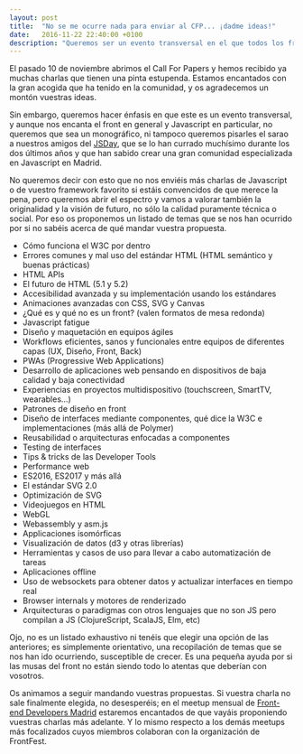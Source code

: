 ```yaml
---
layout: post
title:  "No se me ocurre nada para enviar al CFP... ¡dadme ideas!"
date:   2016-11-22 22:40:00 +0100
description: "Queremos ser un evento transversal en el que todos los frontenders tengan cabida haciéndolo lo más amplio posible. Si quieres mandarnos una charla pero no sabes de qué hablar, aquí te ofrecemos una pequeña recopilación de posibles temas a tratar."
---
```

El pasado 10 de noviembre abrimos el Call For Papers y hemos recibido ya muchas charlas que tienen una pinta estupenda. Estamos encantados con la gran acogida que ha tenido en la comunidad, y os agradecemos un montón vuestras ideas.

Sin embargo, queremos hacer énfasis en que este es un evento transversal, y aunque nos encanta el front en general y Javascript en particular, no queremos que sea un monográfico, ni tampoco queremos pisarles el sarao a nuestros amigos del [JSDay][JSDay], que se lo han currado muchísimo durante los dos últimos años y que han sabido crear una gran comunidad especializada en Javascript en Madrid.

No queremos decir con esto que no nos enviéis más charlas de Javascript o de vuestro framework favorito si estáis convencidos de que merece la pena, pero queremos abrir el espectro y vamos a valorar también la originalidad y la visión de futuro, no sólo la calidad puramente técnica o social. Por eso os proponemos un listado de temas que se nos han ocurrido por si no sabéis acerca de qué mandar vuestra propuesta.

- Cómo funciona el W3C por dentro
- Errores comunes y mal uso del estándar HTML (HTML semántico y buenas prácticas)
- HTML APIs
- El futuro de HTML (5.1 y 5.2)
- Accesibilidad avanzada y su implementación usando los estándares
- Animaciones avanzadas con CSS, SVG y Canvas
- ¿Qué es y qué no es un front? (valen formatos de mesa redonda)
- Javascript fatigue
- Diseño y maquetación en equipos ágiles
- Workflows eficientes, sanos y funcionales entre equipos de diferentes capas (UX, Diseño, Front, Back)
- PWAs (Progressive Web Applications)
- Desarrollo de aplicaciones web pensando en dispositivos de baja calidad y baja conectividad
- Experiencias en proyectos multidispositivo (touchscreen, SmartTV, wearables...)
- Patrones de diseño en front
- Diseño de interfaces mediante componentes, qué dice la W3C e implementaciones (más allá de Polymer)
- Reusabilidad o arquitecturas enfocadas a componentes
- Testing de interfaces
- Tips & tricks de las Developer Tools
- Performance web 
- ES2016, ES2017 y más allá
- El estándar SVG 2.0
- Optimización de SVG
- Videojuegos en HTML
- WebGL
- Webassembly y asm.js
- Applicaciones isomórficas
- Visualización de datos (d3 y otras librerías)
- Herramientas y casos de uso para llevar a cabo automatización de tareas
- Aplicaciones offline
- Uso de websockets para obtener datos y actualizar interfaces en tiempo real
- Browser internals y motores de renderizado
- Arquitecturas o paradigmas con otros lenguajes que no son JS pero compilan a JS (ClojureScript, ScalaJS, Elm, etc)

Ojo, no es un listado exhaustivo ni tenéis que elegir una opción de las anteriores; es simplemente orientativo, una recopilación de temas que se nos han ido ocurriendo, susceptible de crecer. Es una pequeña ayuda por si las musas del front no están siendo todo lo atentas que deberían con vosotros.

Os animamos a seguir mandando vuestras propuestas. Si vuestra charla no sale finalmente elegida, no desesperéis; en el meetup mensual de [Front-end Developers Madrid][Front-end Developers Madrid] estaremos encantados de que vayáis proponiendo vuestras charlas más adelante. Y lo mismo respecto a los demás meetups más focalizados cuyos miembros colaboran con la organización de FrontFest.

[Front-end Developers Madrid]: https://www.meetup.com/es-ES/Front-end-Developers-Madrid/
[JSDay]: http://jsday.es/
